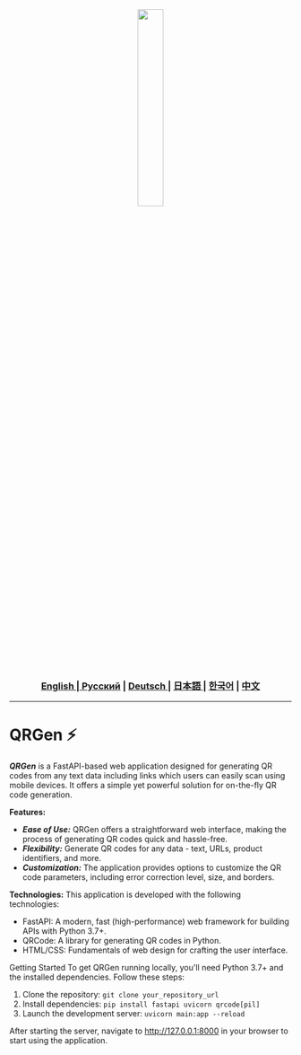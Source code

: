 <div align="center">
  <img src="https://github.com/Solrikk/QRGen/blob/main/assets/QRGen.png" width="30%"/>
</div>

<div align="center">
  <h3> <a href="https://github.com/Solrikk/QRGen/blob/main/README.md"> English | <a href="https://github.com/Solrikk/QRGen/blob/main/README_RU.md">Русский</a> | <a href="https://github.com/Solrikk/QRGen/blob/main/README_GE.md"> Deutsch </a> | <a href="https://github.com/Solrikk/QRGen/blob/main/README_JP.md"> 日本語 </a> | <a href="README_KR.md">한국어</a> | <a href="README_CN.md">中文</a> </h3>
</div>

-----------------

# QRGen ⚡️

_**QRGen**_ is a FastAPI-based web application designed for generating QR codes from any text data including links which users can easily scan using mobile devices. It offers a simple yet powerful solution for on-the-fly QR code generation.

**Features:**
- _**Ease of Use:**_ QRGen offers a straightforward web interface, making the process of generating QR codes quick and hassle-free.
- _**Flexibility:**_ Generate QR codes for any data - text, URLs, product identifiers, and more.
- _**Customization:**_ The application provides options to customize the QR code parameters, including error correction level, size, and borders.

**Technologies:**
This application is developed with the following technologies:
- FastAPI: A modern, fast (high-performance) web framework for building APIs with Python 3.7+.
- QRCode: A library for generating QR codes in Python.
- HTML/CSS: Fundamentals of web design for crafting the user interface.

Getting Started
To get QRGen running locally, you'll need Python 3.7+ and the installed dependencies. Follow these steps:
1. Clone the repository:
``git clone your_repository_url``
2. Install dependencies:
``pip install fastapi uvicorn qrcode[pil]``
3. Launch the development server:
``uvicorn main:app --reload``

After starting the server, navigate to http://127.0.0.1:8000 in your browser to start using the application.
